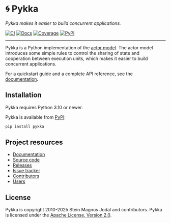 # &#x1F300; Pykka

_Pykka makes it easier to build concurrent applications._

[![CI](https://img.shields.io/github/actions/workflow/status/jodal/pykka/ci.yml?branch=main)](https://github.com/jodal/pykka/actions/workflows/ci.yml)
[![Docs](https://img.shields.io/readthedocs/pykka)](https://pykka.readthedocs.io/en/latest/)
[![Coverage](https://img.shields.io/codecov/c/gh/jodal/pykka)](https://codecov.io/gh/jodal/pykka)
[![PyPI](https://img.shields.io/pypi/v/pykka)](https://pypi.org/project/pykka/)

---

Pykka is a Python implementation of the
[actor model](https://en.wikipedia.org/wiki/Actor_model).
The actor model introduces some simple rules to control
the sharing of state and cooperation between execution units,
which makes it easier to build concurrent applications.

For a quickstart guide and a complete API reference,
see the [documentation](https://pykka.readthedocs.io/).

## Installation

Pykka requires Python 3.10 or newer.

Pykka is available from [PyPI](https://pypi.org/project/pykka/):

```sh
pip install pykka
```

## Project resources

- [Documentation](https://pykka.readthedocs.io/)
- [Source code](https://github.com/jodal/pykka)
- [Releases](https://github.com/jodal/pykka/releases)
- [Issue tracker](https://github.com/jodal/pykka/issues)
- [Contributors](https://github.com/jodal/pykka/graphs/contributors)
- [Users](https://github.com/jodal/pykka/wiki/Users)

## License

Pykka is copyright 2010-2025 Stein Magnus Jodal and contributors.
Pykka is licensed under the
[Apache License, Version 2.0](https://www.apache.org/licenses/LICENSE-2.0).
